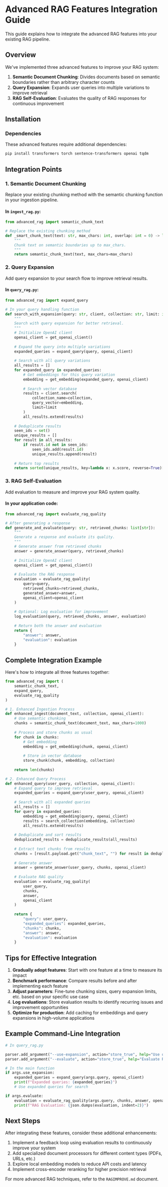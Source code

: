 # Advanced RAG Features Integration Guide

This guide explains how to integrate the advanced RAG features into your existing RAG pipeline.

## Overview

We've implemented three advanced features to improve your RAG system:

1. **Semantic Document Chunking**: Divides documents based on semantic boundaries rather than arbitrary character counts
2. **Query Expansion**: Expands user queries into multiple variations to improve retrieval
3. **RAG Self-Evaluation**: Evaluates the quality of RAG responses for continuous improvement

## Installation

### Dependencies

These advanced features require additional dependencies:

```bash
pip install transformers torch sentence-transformers openai tqdm
```

## Integration Points

### 1. Semantic Document Chunking

Replace your existing chunking method with the semantic chunking function in your ingestion pipeline.

#### In `ingest_rag.py`:

```python
from advanced_rag import semantic_chunk_text

# Replace the existing chunking method
def _smart_chunk_text(text: str, max_chars: int, overlap: int = 0) -> list[str]:
    """
    Chunk text on semantic boundaries up to max_chars.
    """
    return semantic_chunk_text(text, max_chars=max_chars)
```

### 2. Query Expansion

Add query expansion to your search flow to improve retrieval results.

#### In `query_rag.py`:

```python
from advanced_rag import expand_query

# In your query handling function
def search_with_expansion(query: str, client, collection: str, limit: int = 10):
    """
    Search with query expansion for better retrieval.
    """
    # Initialize OpenAI client
    openai_client = get_openai_client()
    
    # Expand the query into multiple variations
    expanded_queries = expand_query(query, openai_client)
    
    # Search with all query variations
    all_results = []
    for expanded_query in expanded_queries:
        # Get embeddings for this query variation
        embedding = get_embedding(expanded_query, openai_client)
        
        # Search vector database
        results = client.search(
            collection_name=collection,
            query_vector=embedding,
            limit=limit
        )
        all_results.extend(results)
    
    # Deduplicate results
    seen_ids = set()
    unique_results = []
    for result in all_results:
        if result.id not in seen_ids:
            seen_ids.add(result.id)
            unique_results.append(result)
    
    # Return top results
    return sorted(unique_results, key=lambda x: x.score, reverse=True)[:limit]
```

### 3. RAG Self-Evaluation

Add evaluation to measure and improve your RAG system quality.

#### In your application code:

```python
from advanced_rag import evaluate_rag_quality

# After generating a response
def generate_and_evaluate(query: str, retrieved_chunks: list[str]):
    """
    Generate a response and evaluate its quality.
    """
    # Generate answer from retrieved chunks
    answer = generate_answer(query, retrieved_chunks)
    
    # Initialize OpenAI client
    openai_client = get_openai_client()
    
    # Evaluate the RAG response
    evaluation = evaluate_rag_quality(
        query=query,
        retrieved_chunks=retrieved_chunks,
        generated_answer=answer,
        openai_client=openai_client
    )
    
    # Optional: Log evaluation for improvement
    log_evaluation(query, retrieved_chunks, answer, evaluation)
    
    # Return both the answer and evaluation
    return {
        "answer": answer,
        "evaluation": evaluation
    }
```

## Complete Integration Example

Here's how to integrate all three features together:

```python
from advanced_rag import (
    semantic_chunk_text,
    expand_query,
    evaluate_rag_quality
)

# 1. Enhanced Ingestion Process
def enhanced_ingest(document_text, collection, openai_client):
    # Use semantic chunking
    chunks = semantic_chunk_text(document_text, max_chars=1000)
    
    # Process and store chunks as usual
    for chunk in chunks:
        # Get embedding
        embedding = get_embedding(chunk, openai_client)
        
        # Store in vector database
        store_chunk(chunk, embedding, collection)
    
    return len(chunks)

# 2. Enhanced Query Process
def enhanced_query(user_query, collection, openai_client):
    # Expand query to improve retrieval
    expanded_queries = expand_query(user_query, openai_client)
    
    # Search with all expanded queries
    all_results = []
    for query in expanded_queries:
        embedding = get_embedding(query, openai_client)
        results = search_collection(embedding, collection)
        all_results.extend(results)
    
    # Deduplicate and sort results
    deduplicated_results = deduplicate_results(all_results)
    
    # Extract text chunks from results
    chunks = [result.payload.get("chunk_text", "") for result in deduplicated_results]
    
    # Generate answer
    answer = generate_answer(user_query, chunks, openai_client)
    
    # Evaluate RAG quality
    evaluation = evaluate_rag_quality(
        user_query, 
        chunks, 
        answer, 
        openai_client
    )
    
    return {
        "query": user_query,
        "expanded_queries": expanded_queries,
        "chunks": chunks,
        "answer": answer,
        "evaluation": evaluation
    }
```

## Tips for Effective Integration

1. **Gradually adopt features**: Start with one feature at a time to measure its impact
2. **Benchmark performance**: Compare results before and after implementing each feature
3. **Adjust parameters**: Fine-tune chunking sizes, query expansion limits, etc. based on your specific use case
4. **Log evaluations**: Store evaluation results to identify recurring issues and improvement opportunities
5. **Optimize for production**: Add caching for embeddings and query expansions in high-volume applications

## Example Command-Line Integration

```python
# In query_rag.py

parser.add_argument("--use-expansion", action="store_true", help="Use query expansion")
parser.add_argument("--evaluate", action="store_true", help="Evaluate RAG quality")

# In the main function
if args.use_expansion:
    expanded_queries = expand_query(args.query, openai_client)
    print(f"Expanded queries: {expanded_queries}")
    # Use expanded queries for search

if args.evaluate:
    evaluation = evaluate_rag_quality(args.query, chunks, answer, openai_client)
    print(f"RAG Evaluation: {json.dumps(evaluation, indent=2)}")
```

## Next Steps

After integrating these features, consider these additional enhancements:

1. Implement a feedback loop using evaluation results to continuously improve your system
2. Add specialized document processors for different content types (PDFs, URLs, etc.)
3. Explore local embedding models to reduce API costs and latency
4. Implement cross-encoder reranking for higher precision retrieval

For more advanced RAG techniques, refer to the `RAGIMPROVE.md` document.